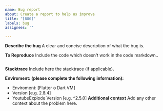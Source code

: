 ```yaml
---
name: Bug report
about: Create a report to help us improve
title: "[BUG]"
labels: bug
assignees: ''

---
```


**Describe the bug**
A clear and concise description of what the bug is.

**To Reproduce**
Include the code which doesn't work in the code markdown..
```dart

```

**Stacktrace**
Include here the stacktrace (if applicable). 

**Enviroment: (please complete the following information):**
 - Enviroment: [Flutter o Dart VM]
 - Version [e.g. 2.8.4]
 - YoutubeExplode Version [e.g. ^2.5.0]
**Additional context**
Add any other context about the problem here.
